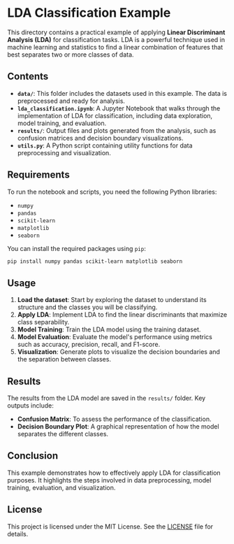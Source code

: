 # LDA Classification Example

This directory contains a practical example of applying **Linear Discriminant Analysis (LDA)** for classification tasks. LDA is a powerful technique used in machine learning and statistics to find a linear combination of features that best separates two or more classes of data.

## Contents

- **`data/`**: This folder includes the datasets used in this example. The data is preprocessed and ready for analysis.
- **`lda_classification.ipynb`**: A Jupyter Notebook that walks through the implementation of LDA for classification, including data exploration, model training, and evaluation.
- **`results/`**: Output files and plots generated from the analysis, such as confusion matrices and decision boundary visualizations.
- **`utils.py`**: A Python script containing utility functions for data preprocessing and visualization.

## Requirements

To run the notebook and scripts, you need the following Python libraries:

- `numpy`
- `pandas`
- `scikit-learn`
- `matplotlib`
- `seaborn`

You can install the required packages using `pip`:

```bash
pip install numpy pandas scikit-learn matplotlib seaborn
```

## Usage

1. **Load the dataset**: Start by exploring the dataset to understand its structure and the classes you will be classifying.
2. **Apply LDA**: Implement LDA to find the linear discriminants that maximize class separability.
3. **Model Training**: Train the LDA model using the training dataset.
4. **Model Evaluation**: Evaluate the model's performance using metrics such as accuracy, precision, recall, and F1-score.
5. **Visualization**: Generate plots to visualize the decision boundaries and the separation between classes.

## Results

The results from the LDA model are saved in the `results/` folder. Key outputs include:

- **Confusion Matrix**: To assess the performance of the classification.
- **Decision Boundary Plot**: A graphical representation of how the model separates the different classes.

## Conclusion

This example demonstrates how to effectively apply LDA for classification purposes. It highlights the steps involved in data preprocessing, model training, evaluation, and visualization.

## License

This project is licensed under the MIT License. See the [LICENSE](../LICENSE) file for details.

